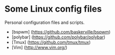 Some Linux config files
=======================

Personal configuration files and scripts.

* [bspwm] (https://github.com/baskerville/bspwm)
* [polybar] (https://github.com/polybar/polybar)
* [Tmux] (https://github.com/tmux/tmux)
* [Vim] (http://www.vim.org/)
